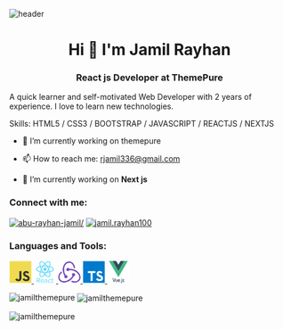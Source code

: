
 ![header](https://raw.githubusercontent.com/halfrost/halfrost/master/icons/header_.png)

<h1 align="center">Hi 👋 I'm Jamil Rayhan</h1>
<h3 align="center"> React js Developer at ThemePure</h3>
 


A quick learner and self-motivated Web Developer with 2 years of experience. I love to learn new technologies.

Skills: HTML5 / CSS3 / BOOTSTRAP / JAVASCRIPT / REACTJS / NEXTJS

- 🔭 I’m currently working on themepure
- 📫 How to reach me: rjamil336@gmail.com

- 🔭 I’m currently working on **Next js**

<h3 align="left">Connect with me:</h3>
<p align="left">
<a href="https://linkedin.com/in/abu-rayhan-jamil/" target="blank"><img align="center" src="https://raw.githubusercontent.com/rahuldkjain/github-profile-readme-generator/master/src/images/icons/Social/linked-in-alt.svg" alt="abu-rayhan-jamil/" height="30" width="40" /></a>
<a href="https://fb.com/jamil.rayhan100" target="blank"><img align="center" src="https://raw.githubusercontent.com/rahuldkjain/github-profile-readme-generator/master/src/images/icons/Social/facebook.svg" alt="jamil.rayhan100" height="30" width="40" /></a>
</p>

<h3 align="left">Languages and Tools:</h3>
<p align="left"> <a href="https://developer.mozilla.org/en-US/docs/Web/JavaScript" target="_blank" rel="noreferrer"> <img src="https://raw.githubusercontent.com/devicons/devicon/master/icons/javascript/javascript-original.svg" alt="javascript" width="40" height="40"/> </a> <a href="https://reactjs.org/" target="_blank" rel="noreferrer"> <img src="https://raw.githubusercontent.com/devicons/devicon/master/icons/react/react-original-wordmark.svg" alt="react" width="40" height="40"/> </a> <a href="https://redux.js.org" target="_blank" rel="noreferrer"> <img src="https://raw.githubusercontent.com/devicons/devicon/master/icons/redux/redux-original.svg" alt="redux" width="40" height="40"/> </a> <a href="https://www.typescriptlang.org/" target="_blank" rel="noreferrer"> <img src="https://raw.githubusercontent.com/devicons/devicon/master/icons/typescript/typescript-original.svg" alt="typescript" width="40" height="40"/> </a> <a href="https://vuejs.org/" target="_blank" rel="noreferrer"> <img src="https://raw.githubusercontent.com/devicons/devicon/master/icons/vuejs/vuejs-original-wordmark.svg" alt="vuejs" width="40" height="40"/> </a> </p>

<p><img align="left" src="https://github-readme-stats.vercel.app/api/top-langs?username=jamilthemepure&show_icons=true&locale=en&layout=compact" alt="jamilthemepure" /></p>

<p>&nbsp;<img align="center" src="https://github-readme-stats.vercel.app/api?username=jamilthemepure&show_icons=true&locale=en" alt="jamilthemepure" /></p>

<p><img align="center" src="https://github-readme-streak-stats.herokuapp.com/?user=jamilthemepure&" alt="jamilthemepure" /></p>











